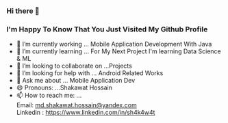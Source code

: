 ### Hi there 👋
### I'm Happy To Know That You Just Visited My Github Profile

- 🔭 I’m currently working ... Mobile Application Development With Java
- 🌱 I’m currently learning ... For My Next Project I'm learning Data Science & ML
- 👯 I’m looking to collaborate on ...Projects
- 🤔 I’m looking for help with ... Android Related Works
- 💬 Ask me about ... Mobile Application Dev
- 😄 Pronouns: ...Shakawat Hossain
- 📫 How to reach me: ...<br>
  Email: md.shakawat.hossain@yandex.com <br>Linkedin : https://www.linkedin.com/in/sh4k4w4t


<!--
**sh4k4w4t/sh4k4w4t** is a ✨ _special_ ✨ repository because its `README.md` (this file) appears on your GitHub profile.

Here are some ideas to get you started:

- 🔭 I’m currently working on ...
- 🌱 I’m currently learning ...
- 👯 I’m looking to collaborate on ...
- 🤔 I’m looking for help with ...
- 💬 Ask me about ...
- 📫 How to reach me: ...
- 😄 Pronouns: ...
- ⚡ Fun fact: ...
-->
